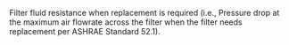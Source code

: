 ﻿Filter fluid resistance when replacement is required (i.e., Pressure drop at the maximum air flowrate across the filter when the filter needs replacement per ASHRAE Standard 52.1).
